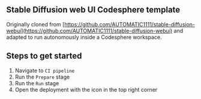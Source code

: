 ## Stable Diffusion web UI Codesphere template

Originally cloned from [https://github.com/AUTOMATIC1111/stable-diffusion-webui](https://github.com/AUTOMATIC1111/stable-diffusion-webui) and adapted to run autonomously inside a Codesphere workspace.

## Steps to get started

1. Navigate to `CI pipeline` 
2. Run the `Prepare` stage
3. Run the `Run` stage
4. Open the deployment with the icon in the top right corner
